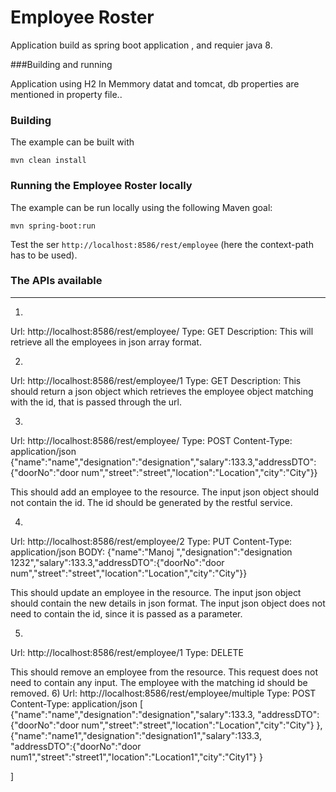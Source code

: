 Employee Roster
================

Application build as spring boot application , and requier java 8.

###Building and running

Application using H2 In Memmory datat and tomcat, db properties are mentioned in property file..

### Building

The example can be built with

    mvn clean install


### Running the Employee Roster locally

The example can be run locally using the following Maven goal:

    mvn spring-boot:run
    
    
Test the ser `http://localhost:8586/rest/employee` (here the context-path has to be used).



### The APIs available 
---

   1)
Url: http://localhost:8586/rest/employee/
Type: GET
Description: This will retrieve all the employees in json array format.
 


2)
Url: http://localhost:8586/rest/employee/1
Type: GET
Description:
This should return a json object which retrieves the employee object matching with the id,
that is passed through the url.
 


3)
Url: http://localhost:8586/rest/employee/
Type: POST
Content-Type: application/json
{"name":"name","designation":"designation","salary":133.3,"addressDTO":{"doorNo":"door num","street":"street","location":"Location","city":"City"}}


This should add an employee to the resource. The input json object should not contain the id. The id should be generated by the restful service.

4)
Url: http://localhost:8586/rest/employee/2
Type: PUT
Content-Type: application/json
BODY:
{"name":"Manoj ","designation":"designation 1232","salary":133.3,"addressDTO":{"doorNo":"door num","street":"street","location":"Location","city":"City"}}


This should update an employee in the resource. The input json object should contain the new details in json format. The input json object  does not need to contain the id, since it is passed as a parameter.

5)
Url: http://localhost:8586/rest/employee/1
Type: DELETE

This should remove an employee from the resource. This request does not need to contain any input. The employee with the matching id should be removed.
6)
Url: http://localhost:8586/rest/employee/multiple
Type: POST
Content-Type: application/json
[
	{"name":"name","designation":"designation","salary":133.3,
"addressDTO":{"doorNo":"door num","street":"street","location":"Location","city":"City"}
},
{"name":"name1","designation":"designation1","salary":133.3,
"addressDTO":{"doorNo":"door num1","street":"street1","location":"Location1","city":"City1"}
}

]

